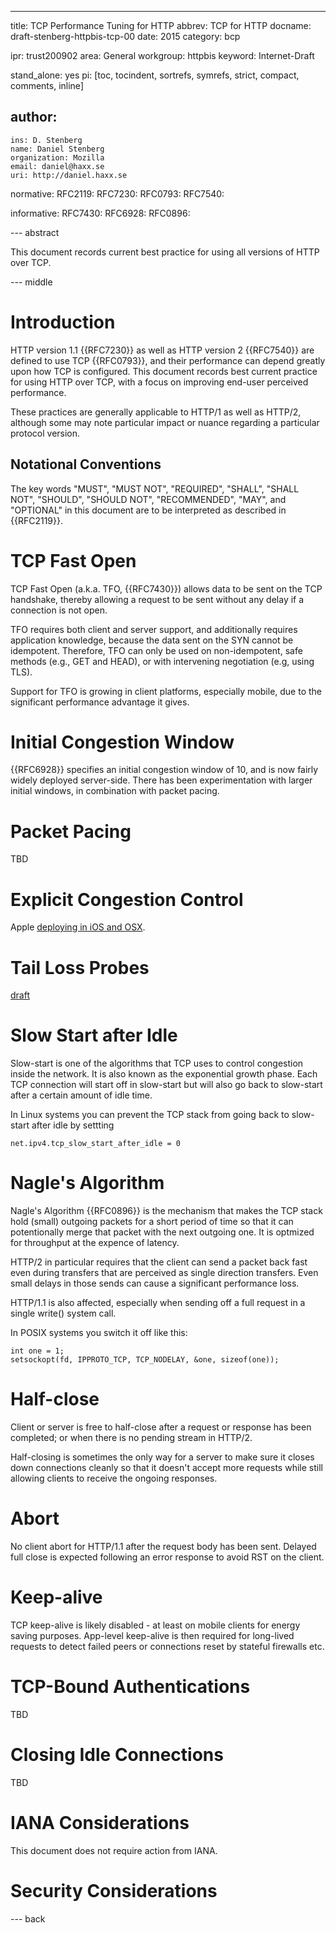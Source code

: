 ---
title: TCP Performance Tuning for HTTP
abbrev: TCP for HTTP
docname: draft-stenberg-httpbis-tcp-00
date: 2015
category: bcp

ipr: trust200902
area: General
workgroup: httpbis
keyword: Internet-Draft

stand_alone: yes
pi: [toc, tocindent, sortrefs, symrefs, strict, compact, comments, inline]

author:
 -
    ins: D. Stenberg
    name: Daniel Stenberg
    organization: Mozilla
    email: daniel@haxx.se
    uri: http://daniel.haxx.se

normative:
  RFC2119:
  RFC7230:
  RFC0793:
  RFC7540:

informative:
  RFC7430:
  RFC6928:
  RFC0896:

--- abstract

This document records current best practice for using all versions of HTTP over TCP.

--- middle

# Introduction

HTTP version 1.1 {{RFC7230}} as well as HTTP version 2 {{RFC7540}} are defined
to use TCP {{RFC0793}}, and their performance can depend greatly upon how TCP
is configured. This document records best current practice for using HTTP over
TCP, with a focus on improving end-user perceived performance.

These practices are generally applicable to HTTP/1 as well as HTTP/2, although
some may note particular impact or nuance regarding a particular protocol
version.

## Notational Conventions

The key words "MUST", "MUST NOT", "REQUIRED", "SHALL", "SHALL NOT", "SHOULD",
"SHOULD NOT", "RECOMMENDED", "MAY", and "OPTIONAL" in this document are to be
interpreted as described in {{RFC2119}}.


# TCP Fast Open

TCP Fast Open (a.k.a. TFO, {{RFC7430}}) allows data to be sent on the TCP
handshake, thereby allowing a request to be sent without any delay if a
connection is not open.

TFO requires both client and server support, and additionally requires
application knowledge, because the data sent on the SYN cannot be
idempotent. Therefore, TFO can only be used on non-idempotent, safe methods
(e.g., GET and HEAD), or with intervening negotiation (e.g, using TLS).

Support for TFO is growing in client platforms, especially mobile, due to the
significant performance advantage it gives.

# Initial Congestion Window

{{RFC6928}} specifies an initial congestion window of 10, and is now fairly
widely deployed server-side. There has been experimentation with larger
initial windows, in combination with packet pacing.

# Packet Pacing

TBD


# Explicit Congestion Control

Apple [deploying in iOS and OSX](https://developer.apple.com/videos/wwdc/2015/?id=719).


# Tail Loss Probes

[draft](http://tools.ietf.org/html/draft-dukkipati-tcpm-tcp-loss-probe-01)

# Slow Start after Idle

Slow-start is one of the algorithms that TCP uses to control congestion inside
the network. It is also known as the exponential growth phase. Each TCP
connection will start off in slow-start but will also go back to slow-start
after a certain amount of idle time.

In Linux systems you can prevent the TCP stack from going back to slow-start
after idle by settting

    net.ipv4.tcp_slow_start_after_idle = 0

# Nagle's Algorithm

Nagle's Algorithm {{RFC0896}} is the mechanism that makes the TCP stack hold
(small) outgoing packets for a short period of time so that it can
potentionally merge that packet with the next outgoing one. It is optmized for
throughput at the expence of latency.

HTTP/2 in particular requires that the client can send a packet back fast even
during transfers that are perceived as single direction transfers. Even small
delays in those sends can cause a significant performance loss.

HTTP/1.1 is also affected, especially when sending off a full request in a
single write() system call.

In POSIX systems you switch it off like this:

    int one = 1;
    setsockopt(fd, IPPROTO_TCP, TCP_NODELAY, &one, sizeof(one));


# Half-close

Client or server is free to half-close after a request or response has been
completed; or when there is no pending stream in HTTP/2.

Half-closing is sometimes the only way for a server to make sure it closes
down connections cleanly so that it doesn't accept more requests while still
allowing clients to receive the ongoing responses.

# Abort

No client abort for HTTP/1.1 after the request body has been sent. Delayed
full close is expected following an error response to avoid RST on the client.

# Keep-alive

TCP keep-alive is likely disabled - at least on mobile clients for energy
saving purposes. App-level keep-alive is then required for long-lived requests
to detect failed peers or connections reset by stateful firewalls etc.

# TCP-Bound Authentications

TBD

# Closing Idle Connections

TBD

# IANA Considerations

This document does not require action from IANA.

# Security Considerations


--- back
